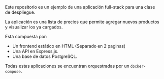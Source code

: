 Este repositorio es un ejemplo de una aplicación full-stack para una clase de despliegue.

La aplicación es una lista de precios que permite agregar nuevos productos y visualizar los ya cargados.

Está compuesta por:

* Un frontend estático en HTML (Separado en 2 paginas)
* Una API en Express.js.
* Una base de datos PostgreSQL.

Todas estas aplicaciones se encuentran orquestradas por un `docker-compose`.